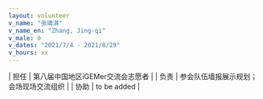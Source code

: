```yaml
---
layout: volunteer
v_name: "张靖淇"
v_name_en: "Zhang, Jing-qi"
v_male: 0
v_dates: "2021/7/4 - 2021/8/29"
v_hours: xx
---
```



| 担任 | 第八届中国地区iGEMer交流会志愿者 |
| 负责 | 参会队伍墙报展示规划；会场现场交流组织 |
| 协助 | to be added |